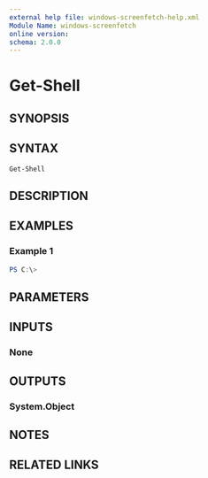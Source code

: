 ```yaml
---
external help file: windows-screenfetch-help.xml
Module Name: windows-screenfetch
online version:
schema: 2.0.0
---
```


# Get-Shell

## SYNOPSIS


## SYNTAX

```
Get-Shell
```

## DESCRIPTION


## EXAMPLES

### Example 1
```powershell
PS C:\> 
```



## PARAMETERS

## INPUTS

### None

## OUTPUTS

### System.Object
## NOTES

## RELATED LINKS
